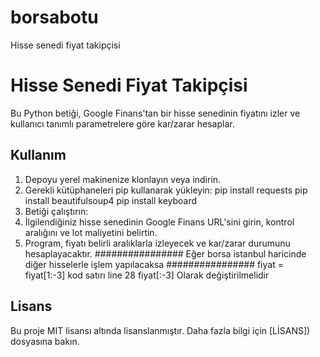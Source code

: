 # borsabotu
Hisse senedi fiyat takipçisi

# Hisse Senedi Fiyat Takipçisi

Bu Python betiği, Google Finans'tan bir hisse senedinin fiyatını izler ve kullanıcı tanımlı parametrelere göre kar/zarar hesaplar.

## Kullanım

1. Depoyu yerel makinenize klonlayın veya indirin.
2. Gerekli kütüphaneleri pip kullanarak yükleyin:
pip install requests
pip install beautifulsoup4
pip install keyboard
3. Betiği çalıştırın:
4. İlgilendiğiniz hisse senedinin Google Finans URL'sini girin, kontrol aralığını ve lot maliyetini belirtin.
5. Program, fiyatı belirli aralıklarla izleyecek ve kar/zarar durumunu hesaplayacaktır.
################ Eğer borsa istanbul haricinde diğer hisselerle işlem yapılacaksa ################
                              fiyat = fiyat[1:-3] kod satırı line 28
                              fiyat[:-3] Olarak değiştirilmelidir

## Lisans

Bu proje MIT lisansı altında lisanslanmıştır. Daha fazla bilgi için [LİSANS]) dosyasına bakın.
